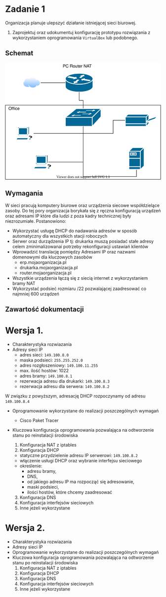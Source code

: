 # Zadanie 1

Organizacja planuje ulepszyć działanie istniejącej sieci biurowej.

1. Zaprojektuj oraz udokumentuj konfigurację prototypu rozwiązania z wykorzystaniem oprogramowania ``VirtualBox`` lub podobnego. 

## Schemat

![zadanie 1](office.svg)

## Wymagania

W sieci pracują komputery biurowe oraz urządzenia siecowe współdzielące zasoby. Do tej pory organizacja borykała się z ręczna konfiguracją urządzeń oraz adresami IP które dla ludzi z poza kadry technicznej były niezrozumiałe. Postanowiono:

* Wykorzystać usługę DHCP do nadawania adresów w sposób automatyczny dla wszystkich stacji roboczych
* Serwer oraz durządzenia IP tj: drukarka muszą posiadać stałe adresy celem zminimalizowanai potrzeby rekonfiguracji ustawiań klientów
* Wprowadzić translację pomiędzy Adresami IP oraz nazwami domenowymi dla kluczowych zasobów
   - erp.mojaorganizacja.pl
   - drukarka.mojaorganizacja.pl
   - router.mojaorganizacja.pl
* Wszystkie urządzenia łączą się z siecią internet z wykorzystaniem bramy NAT
* Wykorzystać podsieć rozmiaru /22 pozwalającej zaadresować co najmniej 600 urządzeń

## Zawartość dokumentacji

# Wersja 1.

 * Charakterystyka rozwiazania 
 * Adresy sieci IP
   - adres sieci: ``149.100.8.0``
   - maska podsieci: ``255.255.252.0``
   - adres rozgłoszeniowy: ``149.100.11.255``
   - max. ilość hostów: 1022
   - adres bramy: ``149.100.8.1``
   - rezerwacja adresu dla drukarki: ``149.100.8.3``
   - rezerwacja adresu dla serwera: ``149.100.8.2``
   
 W związku z powyższym, adresację DHCP rozpoczynamy od adresu ``149.100.8.4``
 
 * Oprogramowanie wykorzystane do realizacji poszczególnych wymagań
   - Cisco Paket Tracer
   
 * Kluczowa konfiguracja oprogramowania pozwalająca na odtworzenie stanu po reinstalacji środowiska
    1. Konfiguracja NAT z iptables 
    2. Konfiguracja DHCP
      - statyczne przydzielenie adresu IP serwerowi: ``149.100.8.2``
      - włączenie usługi DHCP oraz wybranie interfejsu sieciowego
      - określenie:
         - adresu bramy, 
         - DNS, 
         - od jakiego adresu IP ma rozpocząć się adresowanie, 
         - maski podsieci, 
         - ilości hostów, które chcemy zaadresować
         
    3. Konfiguracja DNS
    4. Konfiguracja interfejsów sieciowych
    5. Inne jeżeli wykorzystane

# Wersja 2.

 * Charakterystyka rozwiazania 
 * Adresy sieci IP
 * Oprogramowanie wykorzystane do realizacji poszczególnych wymagań
 * Kluczowa konfiguracja oprogramowania pozwalająca na odtworzenie stanu po reinstalacji środowiska
    1. Konfiguracja NAT z iptables 
    2. Konfiguracja DHCP
    3. Konfiguracja DNS
    4. Konfiguracja interfejsów sieciowych
    5. Inne jeżeli wykorzystane
